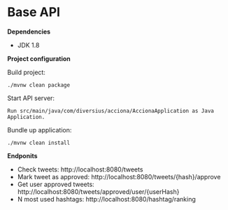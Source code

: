 Base API
===========

**Dependencies**

* JDK 1.8

**Project configuration**

Build project:
````
./mvnw clean package
````

Start API server:
````
Run src/main/java/com/diversius/acciona/AccionaApplication as Java Application.
````

Bundle up application:
````
./mvnw clean install
````

**Endponits**

* Check tweets: http://localhost:8080/tweets
* Mark tweet as approved: http://localhost:8080/tweets/{hash}/approve
* Get user approved tweets: http://localhost:8080/tweets/approved/user/{userHash}
* N most used hashtags: http://localhost:8080/hashtag/ranking